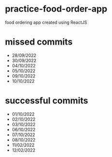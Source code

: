 # practice-food-order-app
 food ordering app created using ReactJS

# missed commits
- 28/09/2022
- 30/09/2022
- 04/10/2022
- 05/10/2022
- 09/10/2022
- 10/10/2022

# successful commits
- 01/10/2022
- 02/10/2022
- 03/10/2022
- 06/10/2022
- 07/10/2022
- 08/10/2022
- 11/02/2022
- 12/02/2022